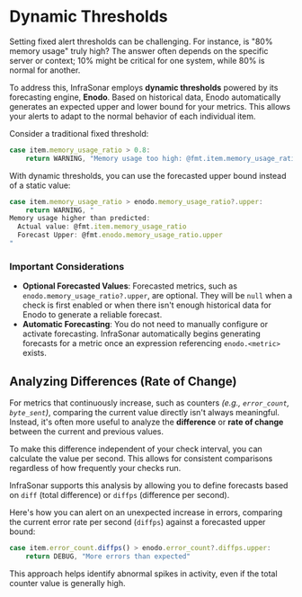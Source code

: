 # Dynamic Thresholds

Setting fixed alert thresholds can be challenging. For instance, is "80% memory usage" truly high? The answer often depends on the specific server or context; 10% might be critical for one system, while 80% is normal for another.

To address this, InfraSonar employs **dynamic thresholds** powered by its forecasting engine, **Enodo**. Based on historical data, Enodo automatically generates an expected upper and lower bound for your metrics. This allows your alerts to adapt to the normal behavior of each individual item.

Consider a traditional fixed threshold:

```javascript
case item.memory_usage_ratio > 0.8:
    return WARNING, "Memory usage too high: @fmt.item.memory_usage_ratio"
```

With dynamic thresholds, you can use the forecasted upper bound instead of a static value:

```javascript
case item.memory_usage_ratio > enodo.memory_usage_ratio?.upper:
    return WARNING, "
Memory usage higher than predicted:
  Actual value: @fmt.item.memory_usage_ratio
  Forecast Upper: @fmt.enodo.memory_usage_ratio.upper
"
```
### Important Considerations
- **Optional Forecasted Values**: Forecasted metrics, such as `enodo.memory_usage_ratio?.upper`, are optional. They will be `null` when a check is first enabled or when there isn't enough historical data for Enodo to generate a reliable forecast.
- **Automatic Forecasting**: You do not need to manually configure or activate forecasting. InfraSonar automatically begins generating forecasts for a metric once an expression referencing `enodo.<metric>` exists.

## Analyzing Differences (Rate of Change)

For metrics that continuously increase, such as counters _(e.g., `error_count`, `byte_sent`)_, comparing the current value directly isn't always meaningful. Instead, it's often more useful to analyze the **difference** or **rate of change** between the current and previous values.

To make this difference independent of your check interval, you can calculate the value per second. This allows for consistent comparisons regardless of how frequently your checks run.

InfraSonar supports this analysis by allowing you to define forecasts based on `diff` (total difference) or `diffps` (difference per second).

Here's how you can alert on an unexpected increase in errors, comparing the current error rate per second (`diffps`) against a forecasted upper bound:

```javascript
case item.error_count.diffps() > enodo.error_count?.diffps.upper:
    return DEBUG, "More errors than expected"
```

This approach helps identify abnormal spikes in activity, even if the total counter value is generally high.
